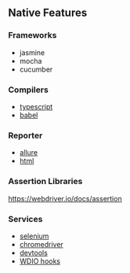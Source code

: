 ## Native Features
### Frameworks
- jasmine
- mocha
- cucumber

### Compilers
- [typescript](https://webdriver.io/docs/typescript/#compile--lint)
- [babel](https://webdriver.io/docs/babel/)

### Reporter
- [allure](https://webdriver.io/docs/allure-reporter)
- [html](https://webdriver.io/docs/rpii-wdio-html-reporter)

### Assertion Libraries
https://webdriver.io/docs/assertion

### Services
- [selenium](https://webdriver.io/docs/selenium-standalone-service)
- [chromedriver](https://webdriver.io/docs/wdio-chromedriver-service)
- [devtools](https://webdriver.io/docs/devtools-service) 
- [WDIO hooks](https://webdriver.io/docs/options/#hooks)

